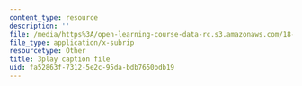 ```yaml
---
content_type: resource
description: ''
file: /media/https%3A/open-learning-course-data-rc.s3.amazonaws.com/18-06-linear-algebra-spring-2010/fa52863f73125e2c95dabdb7650bdb19_TSdXJw83kyA.vtt
file_type: application/x-subrip
resourcetype: Other
title: 3play caption file
uid: fa52863f-7312-5e2c-95da-bdb7650bdb19
---
```

